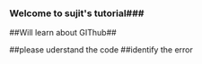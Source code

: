### Welcome to sujit's tutorial###

##Will learn about GIThub##

##please uderstand the code
##identify the error
